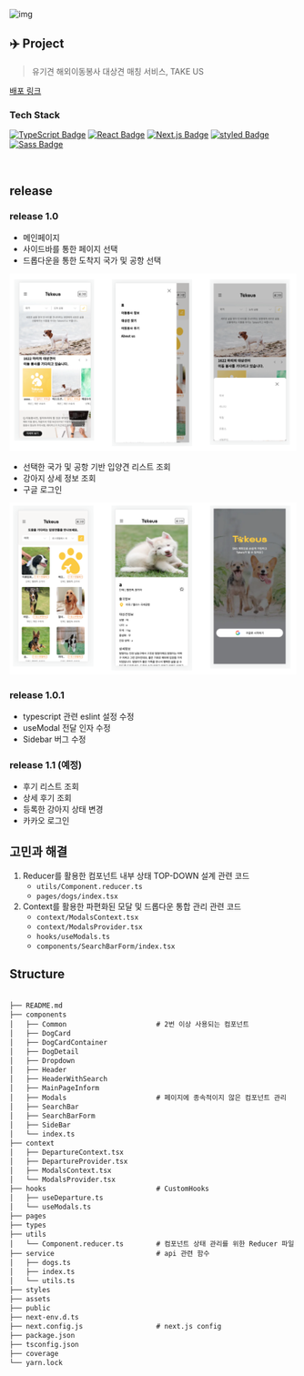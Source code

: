 ![img](https://user-images.githubusercontent.com/68781598/124507888-bc4a7400-de09-11eb-9476-149ac4ac613d.PNG)

## ✈️ Project

> 유기견 해외이동봉사 대상견 매칭 서비스, TAKE US

<a href="https://takeus-front-mobile.vercel.app/">배포 링크</a>

### Tech Stack

[![TypeScript Badge](https://img.shields.io/badge/Typescript-235A97?style=flat-square&logo=Typescript&logoColor=white)](https://www.typescriptlang.org/)
[![React Badge](https://img.shields.io/badge/React-61DAFB?style=flat-square&logo=React&logoColor=white)](https://reactjs.org/)
[![Next.js Badge](https://img.shields.io/badge/Next.js-000000?style=flat-square&logo=next.js&logoColor=white)](https://nextjs.org/)
[![styled Badge](https://img.shields.io/badge/Styled-DB7093?style=flat-square&logo=styled-components&logoColor=white)](https://www.apollographql.com/)
[![Sass Badge](https://img.shields.io/badge/Sass-CC6699?style=flat-square&logo=Sass&logoColor=white)](https://sass-lang.com/)

<br/>

## release

### release 1.0

- 메인페이지
- 사이드바를 통한 페이지 선택
- 드롭다운을 통한 도착지 국가 및 공항 선택

<div>
<img src="/assets/readme_assets/README_1.png">
</div>

- 선택한 국가 및 공항 기반 입양견 리스트 조회
- 강아지 상세 정보 조회
- 구글 로그인
<div>
<img src="/assets/readme_assets/README_2.png">
</div>

### release 1.0.1

- typescript 관련 eslint 설정 수정
- useModal 전달 인자 수정
- Sidebar 버그 수정

### release 1.1 (예정)

- 후기 리스트 조회
- 상세 후기 조회
- 등록한 강아지 상태 변경
- 카카오 로그인

## 고민과 해결

1. Reducer를 활용한 컴포넌트 내부 상태 TOP-DOWN 설계 관련 코드
   - `utils/Component.reducer.ts`
   - `pages/dogs/index.tsx`
2. Context를 활용한 파편화된 모달 및 드롭다운 통합 관리 관련 코드
   - `context/ModalsContext.tsx`
   - `context/ModalsProvider.tsx`
   - `hooks/useModals.ts`
   - `components/SearchBarForm/index.tsx`

## Structure

```

├── README.md
├── components
│   ├── Common                      # 2번 이상 사용되는 컴포넌트
│   ├── DogCard
│   ├── DogCardContainer
│   ├── DogDetail
│   ├── Dropdown
│   ├── Header
│   ├── HeaderWithSearch
│   ├── MainPageInform
│   ├── Modals                      # 페이지에 종속적이지 않은 컴포넌트 관리
│   ├── SearchBar
│   ├── SearchBarForm
│   ├── SideBar
│   └── index.ts
├── context
│   ├── DepartureContext.tsx
│   ├── DepartureProvider.tsx
│   ├── ModalsContext.tsx
│   └── ModalsProvider.tsx
├── hooks                           # CustomHooks
│   ├── useDeparture.ts
│   └── useModals.ts
├── pages
├── types
├── utils
│   └── Component.reducer.ts        # 컴포넌트 상태 관리를 위한 Reducer 파일
├── service                         # api 관련 함수
│   ├── dogs.ts
│   ├── index.ts
│   └── utils.ts
├── styles
├── assets
├── public
├── next-env.d.ts
├── next.config.js                  # next.js config
├── package.json
├── tsconfig.json
├── coverage
└── yarn.lock

```
